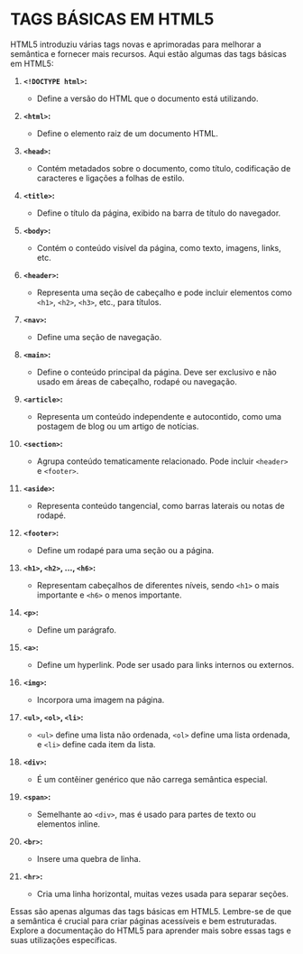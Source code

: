 # TAGS BÁSICAS EM HTML5 
HTML5 introduziu várias tags novas e aprimoradas para melhorar a semântica e fornecer mais recursos. Aqui estão algumas das tags básicas em HTML5:

1. **`<!DOCTYPE html>`:**
   - Define a versão do HTML que o documento está utilizando.

2. **`<html>`:**
   - Define o elemento raiz de um documento HTML.

3. **`<head>`:**
   - Contém metadados sobre o documento, como título, codificação de caracteres e ligações a folhas de estilo.

4. **`<title>`:**
   - Define o título da página, exibido na barra de título do navegador.

5. **`<body>`:**
   - Contém o conteúdo visível da página, como texto, imagens, links, etc.

6. **`<header>`:**
   - Representa uma seção de cabeçalho e pode incluir elementos como `<h1>`, `<h2>`, `<h3>`, etc., para títulos.

7. **`<nav>`:**
   - Define uma seção de navegação.

8. **`<main>`:**
   - Define o conteúdo principal da página. Deve ser exclusivo e não usado em áreas de cabeçalho, rodapé ou navegação.

9. **`<article>`:**
   - Representa um conteúdo independente e autocontido, como uma postagem de blog ou um artigo de notícias.

10. **`<section>`:**
    - Agrupa conteúdo tematicamente relacionado. Pode incluir `<header>` e `<footer>`.

11. **`<aside>`:**
    - Representa conteúdo tangencial, como barras laterais ou notas de rodapé.

12. **`<footer>`:**
    - Define um rodapé para uma seção ou a página.

13. **`<h1>`, `<h2>`, ..., `<h6>`:**
    - Representam cabeçalhos de diferentes níveis, sendo `<h1>` o mais importante e `<h6>` o menos importante.

14. **`<p>`:**
    - Define um parágrafo.

15. **`<a>`:**
    - Define um hyperlink. Pode ser usado para links internos ou externos.

16. **`<img>`:**
    - Incorpora uma imagem na página.

17. **`<ul>`, `<ol>`, `<li>`:**
    - `<ul>` define uma lista não ordenada, `<ol>` define uma lista ordenada, e `<li>` define cada item da lista.

18. **`<div>`:**
    - É um contêiner genérico que não carrega semântica especial.

19. **`<span>`:**
    - Semelhante ao `<div>`, mas é usado para partes de texto ou elementos inline.

20. **`<br>`:**
    - Insere uma quebra de linha.

21. **`<hr>`:**
    - Cria uma linha horizontal, muitas vezes usada para separar seções.

Essas são apenas algumas das tags básicas em HTML5. Lembre-se de que a semântica é crucial para criar páginas acessíveis e bem estruturadas. Explore a documentação do HTML5 para aprender mais sobre essas tags e suas utilizações específicas.